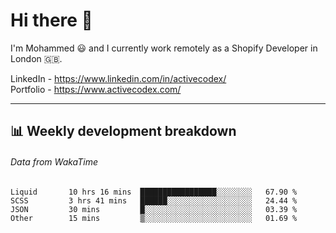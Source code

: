 # Hi there 👋

I'm Mohammed 😃 and I currently work remotely as a Shopify Developer in London 🇬🇧.

LinkedIn - https://www.linkedin.com/in/activecodex/
<br/>
Portfolio - https://www.activecodex.com/

---

## 📊 Weekly development breakdown
###### Data from WakaTime

<!--START_SECTION:waka-->

```text
Liquid       10 hrs 16 mins  █████████████████░░░░░░░░   67.90 %
SCSS         3 hrs 41 mins   ██████░░░░░░░░░░░░░░░░░░░   24.44 %
JSON         30 mins         █░░░░░░░░░░░░░░░░░░░░░░░░   03.39 %
Other        15 mins         ▒░░░░░░░░░░░░░░░░░░░░░░░░   01.69 %
```

<!--END_SECTION:waka-->
